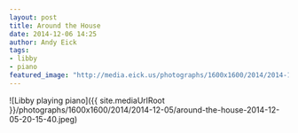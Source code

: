 ```yaml
---
layout: post
title: Around the House
date: 2014-12-06 14:25
author: Andy Eick
tags: 
- libby
- piano
featured_image: "http://media.eick.us/photographs/1600x1600/2014/2014-12-05/around-the-house-2014-12-05-20-15-40.jpeg"
---
```

![Libby playing piano]({{ site.mediaUrlRoot }}/photographs/1600x1600/2014/2014-12-05/around-the-house-2014-12-05-20-15-40.jpeg)
